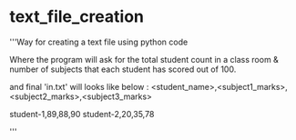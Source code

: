 # text_file_creation
'''Way for creating a text file using python code

Where the program will ask for the total student count in a class room & number of subjects that each student has scored out of 100.

and final 'in.txt' will looks like below :
<student_name>,<subject1_marks>,<subject2_marks>,<subject3_marks>

student-1,89,88,90
student-2,20,35,78


'''
